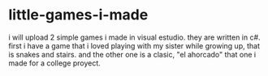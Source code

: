 # little-games-i-made
i will upload 2 simple games i made in visual estudio.
they are written in c#.
first i have a game that i loved playing with my sister while growing up, that is snakes and stairs.
and the other one is a clasic, "el ahorcado" that one i made for a college proyect.
